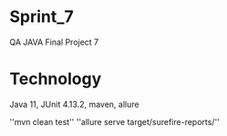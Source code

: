 ﻿# Sprint_7
QA JAVA Final Project 7

# Technology
Java 11, JUnit 4.13.2, maven, allure

''mvn clean test''
''allure serve target/surefire-reports/''

